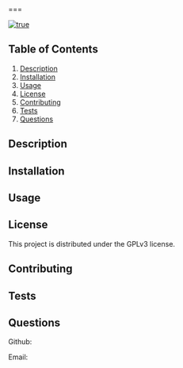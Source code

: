 
  
  ===

  [![true](https://img.shields.io/badge/License-GPLv3-blue.svg)](https://shields.io/)

  ## Table of Contents

  1. [Description](#description)
  2. [Installation](#installation)
  3. [Usage](#usage)
  4. [License](#license)
  5. [Contributing](#contributing)
  6. [Tests](#tests)
  7. [Questions](#questions)

  ## Description

  

  ## Installation

  

  ## Usage

  

  ## License

  This project is distributed under the GPLv3 license.

  ## Contributing

  

  ## Tests

  

  ## Questions

  Github: [](https://github.com/)

  Email: 

